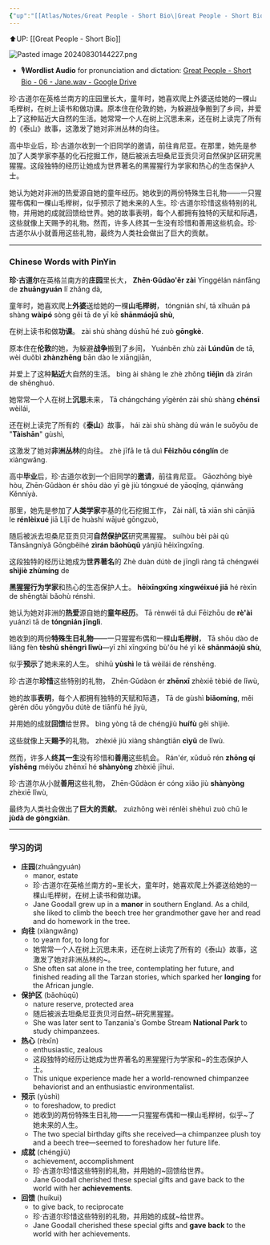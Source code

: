 ```yaml
---
{"up":"[[Atlas/Notes/Great People - Short Bio\|Great People - Short Bio]]","dg-publish":true,"permalink":"/atlas/notes/great-people-short-bio-06-jane-goodall/","dgPassFrontmatter":true}
---
```


⬆️UP: [[Great People - Short Bio]]

![Pasted image 20240830144227.png](/img/user/Atlas/Utility/Images/Pasted%20image%2020240830144227.png)

- 🎙️**Wordlist Audio** for pronunciation and dictation: [Great People - Short Bio - 06 - Jane.wav - Google Drive](https://drive.google.com/file/d/1O-PxEbKzlVFMx9gJ-RJX3J-MzfT1FS3-/view?usp=drive_link)


珍·古道尔在英格兰南方的庄园里长大，童年时，她喜欢爬上外婆送给她的一棵山毛榉树，在树上读书和做功课。原本住在伦敦的她，为躲避战争搬到了乡间，并爱上了这种贴近大自然的生活。她常常一个人在树上沉思未来，还在树上读完了所有的《泰山》故事，这激发了她对非洲丛林的向往。

高中毕业后，珍·古道尔收到一个旧同学的邀请，前往肯尼亚。在那里，她先是参加了人类学家李基的化石挖掘工作，随后被派去坦桑尼亚贡贝河自然保护区研究黑猩猩。这段独特的经历让她成为世界著名的黑猩猩行为学家和热心的生态保护人士。

她认为她对非洲的热爱源自她的童年经历。她收到的两份特殊生日礼物——一只猩猩布偶和一棵山毛榉树，似乎预示了她未来的人生。珍·古道尔珍惜这些特别的礼物，并用她的成就回馈给世界。她的故事表明，每个人都拥有独特的天赋和际遇，这些就像上天赐予的礼物。然而，许多人终其一生没有珍惜和善用这些机会。珍·古道尔从小就善用这些礼物，最终为人类社会做出了巨大的贡献。

---

### Chinese Words with PinYin

**珍·古道尔**在英格兰南方的**庄园**里长大，
**Zhēn·Gǔdào'ěr zài** Yīnggélán nánfāng de **zhuāngyuán** lǐ zhǎng dà, 

童年时，她喜欢爬上**外婆**送给她的一棵**山毛榉树**，
tóngnián shí, tā xǐhuān pá shàng **wàipó** sòng gěi tā de yī kē **shānmáojǔ shù**,

在树上读书和做**功课**。
zài shù shàng dúshū hé zuò **gōngkè**. 

原本住在**伦敦**的她，为躲避**战争**搬到了乡间，
Yuánběn zhù zài **Lúndūn** de tā, wèi duǒbì **zhànzhēng** bān dào le xiāngjiān, 

并爱上了这种**贴近**大自然的生活。
bìng ài shàng le zhè zhǒng **tiējìn** dà zìrán de shēnghuó. 

她常常一个人在树上**沉思**未来，
Tā chángcháng yīgèrén zài shù shàng **chénsī** wèilái, 

还在树上读完了所有的《**泰山**》故事，
hái zài shù shàng dú wán le suǒyǒu de "**Tàishān**" gùshì, 

这激发了她对**非洲丛林**的向往。
zhè jīfā le tā duì **Fēizhōu cónglín** de xiàngwǎng.


高中**毕业**后，珍·古道尔收到一个旧同学的**邀请**，前往肯尼亚。
Gāozhōng bìyè hòu, Zhēn·Gǔdàon ér shōu dào yī gè jiù tóngxué de yāoqǐng, qiánwǎng Kěnníyà. 
 
 那里，她先是参加了**人类学家**李基的化石挖掘工作，
Zài nàlǐ, tā xiān shì cānjiā le **rénlèixué** jiā Lǐjī de huàshí wājué gōngzuò, 

随后被派去坦桑尼亚贡贝河**自然保护区**研究黑猩猩。
suíhòu bèi pài qù Tǎnsāngníyǎ Gōngběihé **zìrán bǎohùqū** yánjiū hēixīngxīng. 

这段独特的经历让她成为**世界著名**的
Zhè duàn dútè de jīnglì ràng tā chéngwéi **shìjiè zhùmíng** de 

**黑猩猩行为学家**和热心的生态保护人士。
**hēixīngxīng xíngwéixué jiā** hé rèxīn de shēngtài bǎohù rénshì.

她认为她对非洲的**热爱**源自她的**童年经历**。
Tā rènwéi tā duì Fēizhōu de **rè'ài** yuánzì tā de **tóngnián jīnglì**. 

她收到的两份**特殊生日礼物**——一只猩猩布偶和一棵**山毛榉树**，
Tā shōu dào de liǎng fèn **tèshū shēngrì lǐwù**—yī zhī xīngxīng bù'ǒu hé yī kē **shānmáojǔ shù**, 

似乎**预示**了她未来的人生。
shìhū **yùshì** le tā wèilái de rénshēng. 

珍·古道尔**珍惜**这些特别的礼物，
Zhēn·Gǔdàon ér **zhēnxī** zhèxiē tèbié de lǐwù, 

她的故事**表明**，每个人都拥有独特的天赋和际遇，
Tā de gùshì **biǎomíng**, měi gèrén dōu yǒngyǒu dútè de tiānfù hé jìyù, 

并用她的成就**回馈**给世界。
bìng yòng tā de chéngjiù **huífù** gěi shìjiè. 

这些就像上天**赐予**的礼物。
zhèxiē jiù xiàng shàngtiān **cìyǔ** de lǐwù. 

然而，许多人**终其一生**没有珍惜和**善用**这些机会。
Rán'ér, xǔduō rén **zhōng qí yīshēng** méiyǒu zhēnxī hé **shànyòng** zhèxiē jīhuì. 

珍·古道尔从小就**善用**这些礼物，
Zhēn·Gǔdàon ér cóng xiǎo jiù **shànyòng** zhèxiē lǐwù, 

最终为人类社会做出了**巨大的贡献**。
zuìzhōng wèi rénlèi shèhuì zuò chū le **jùdà de gòngxiàn**.


---
### 学习的词
- **庄园**(zhuāngyuán)
    - manor, estate
    - 珍·古道尔在英格兰南方的~里长大，童年时，她喜欢爬上外婆送给她的一棵山毛榉树，在树上读书和做功课。
    - Jane Goodall grew up in a **manor** in southern England. As a child, she liked to climb the beech tree her grandmother gave her and read and do homework in the tree.
- **向往** (xiàngwǎng)
    - to yearn for, to long for
    - 她常常一个人在树上沉思未来，还在树上读完了所有的《泰山》故事，这激发了她对非洲丛林的~。
    - She often sat alone in the tree, contemplating her future, and finished reading all the Tarzan stories, which sparked her **longing** for the African jungle.
- **保护区**  (bǎohùqū)
    - nature reserve, protected area
    - 随后被派去坦桑尼亚贡贝河自然~研究黑猩猩。
    - She was later sent to Tanzania's Gombe Stream **National Park** to study chimpanzees.
- **热心** (rèxīn)
    - enthusiastic, zealous
    - 这段独特的经历让她成为世界著名的黑猩猩行为学家和~的生态保护人士。
    - This unique experience made her a world-renowned chimpanzee behaviorist and an enthusiastic environmentalist.
- **预示** (yùshì)
    - to foreshadow, to predict
    - 她收到的两份特殊生日礼物——一只猩猩布偶和一棵山毛榉树，似乎~了她未来的人生。
    - The two special birthday gifts she received—a chimpanzee plush toy and a beech tree—seemed to foreshadow her future life.
- **成就** (chéngjiù)
    - achievement, accomplishment
    - 珍·古道尔珍惜这些特别的礼物，并用她的~回馈给世界。
    - Jane Goodall cherished these special gifts and gave back to the world with her **achievements**.
- **回馈** (huíkuì)
    - to give back, to reciprocate
    - 珍·古道尔珍惜这些特别的礼物，并用她的成就~给世界。
    - Jane Goodall cherished these special gifts and **gave back** to the world with her achievements.
